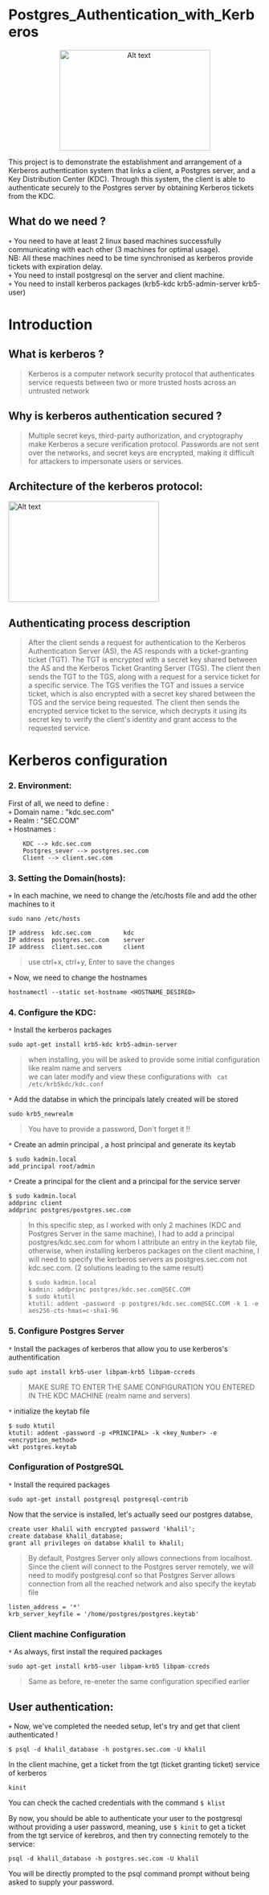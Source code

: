 # Postgres_Authentication_with_Kerberos

<p align="center">
<img src="https://github.com/khalilsellamii/kerberos-with-postgres/blob/main/kerberos_icon.gif" alt="Alt text" width="300" height="200">
</p>


This project is to demonstrate the establishment and arrangement of a Kerberos authentication system that links a client, a Postgres server, and a Key Distribution Center (KDC). Through this system, the client is able to authenticate securely to the Postgres server by obtaining Kerberos tickets from the KDC.

## What do we need ?

`+` You need to have at least 2 linux based machines successfully communicating with each other (3 machines for optimal usage).  
NB: All these machines need to be time synchronised as kerberos provide tickets with expiration delay.  
`+` You need to install postgresql on the server and client machine.  
`+` You need to install kerberos packages (krb5-kdc krb5-admin-server krb5-user)

# Introduction

## What is kerberos ?
> Kerberos is a computer network security protocol that authenticates service requests between two or more trusted hosts across an untrusted network

## Why is kerberos authentication secured ?
> Multiple secret keys, third-party authorization, and cryptography make Kerberos a secure verification protocol. Passwords are not sent over the networks, and secret  keys are encrypted, making it difficult for attackers to impersonate users or services.
 
## Architecture of the kerberos protocol:

<img src="https://github.com/khalilsellamii/kerberos-with-postgres/blob/main/kerberos_architecture.png" alt="Alt text" width="300" height="200">

## Authenticating process description
>After the client sends a request for authentication to the Kerberos Authentication Server (AS), the AS responds with a ticket-granting ticket (TGT). The TGT is encrypted with a secret key shared between the AS and the Kerberos Ticket Granting Server (TGS). The client then sends the TGT to the TGS, along with a request for a service ticket for a specific service. The TGS verifies the TGT and issues a service ticket, which is also encrypted with a secret key shared between the TGS and the service being requested. The client then sends the encrypted service ticket to the service, which decrypts it using its secret key to verify the client's identity and grant access to the requested service.

# Kerberos configuration

### 2. Environment:
First of all, we need to define :  
  `+` Domain name : "kdc.sec.com"  
  `+` Realm : "SEC.COM"  
  `+` Hostnames :   
  
        KDC --> kdc.sec.com  
        Postgres_sever --> postgres.sec.com  
        Client --> client.sec.com  
       
### 3. Setting the Domain(hosts):
`+` In each machine, we need to change the /etc/hosts file and add the other machines to it

```
sudo nano /etc/hosts

IP address  kdc.sec.com         kdc
IP address  postgres.sec.com    server
IP address  client.sec.com      client
```
> use ctrl+x, ctrl+y, Enter to save the changes

`+` Now, we need to change the hostnames
```
hostnamectl --static set-hostname <HOSTNAME_DESIRED>
```

### 4. Configure the KDC:

`*` Install the kerberos packages
```
sudo apt-get install krb5-kdc krb5-admin-server
```
> when installing, you will be asked to provide some initial configuration like realm name and servers  
> we can later modify and view these configurations with ``` cat /etc/krb5kdc/kdc.conf```

`*` Add the databse in which the principals lately created will be stored
```
sudo krb5_newrealm
```
> You have to provide a password, Don't forget it !!

`*` Create an admin principal , a host principal and generate its keytab
```
$ sudo kadmin.local 
add_principal root/admin
```
`*` Create a principal for the client and a principal for the service server
```
$ sudo kadmin.local
addprinc client
addprinc postgres/postgres.sec.com
```
> In this specific step, as I worked with only 2 machines (KDC and Postgres Server in the same machine), I had to add a principal postgres/kdc.sec.com for whom I attribute an entry in the keytab file, otherwise, when installing kerberos packages on the client machine, I will need to specify the kerberos servers as postgres.sec.com not kdc.sec.com. (2 solutions leading to the same result)
> ```
> $ sudo kadmin.local
> kadmin: addprinc postgres/kdc.sec.com@SEC.COM 
> $ sudo ktutil
> ktutil: addent -password -p postgres/kdc.sec.com@SEC.COM -k 1 -e aes256-cts-hmas=c-sha1-96
> ```

### 5. Configure Postgres Server

`*` Install the packages of kerberos that allow you to use kerberos's authentification 
```
sudo apt install krb5-user libpam-krb5 libpam-ccreds
```

> MAKE SURE TO ENTER THE SAME CONFIGURATION YOU ENTERED IN THE KDC MACHINE (realm name and servers)

`*` initialize the keytab file
```
$ sudo ktutil
ktutil: addent -password -p <PRINCIPAL> -k <key_Number> -e <encryption_method>
wkt postgres.keytab
```


### Configuration of PostgreSQL

`*` Install the required packages
```
sudo apt-get install postgresql postgresql-contrib
```
Now that the service is installed, let's actually seed our postgres databse,
```
create user khalil with encrypted password 'khalil';  
create database khalil_database;  
grant all privileges on databse khalil to khalil;  
```

> By default, Postgres Server only allows connections from localhost. Since the client will connect to the Postgres server remotely, we will need to modify postgresql.conf so that Postgres Server allows connection from all the reached network and also specify the keytab file
```
listen_address = '*'
krb_server_keyfile = '/home/postgres/postgres.keytab'
``` 
### Client machine Configuration

`*` As always, first install the required packages
```
sudo apt-get install krb5-user libpam-krb5 libpam-ccreds
```
> Same as before, re-eneter the same configuration specified earlier

## User authentication:
`+` Now, we've completed the needed setup, let's try and get that client authenticated !
```
$ psql -d khalil_database -h postgres.sec.com -U khalil 
```

In the client machine, get a ticket from the tgt (ticket granting ticket) service of kerberos
```
kinit
```
You can check the cached credentials with the command ```$ klist ```


By now, you should be able to authenticate your user to the postgresql without providing a user password, meaning, use ```$ kinit``` to get a ticket from the tgt service of kerebros, and then try connecting remotely to the service:
```
psql -d khalil_database -h postgres.sec.com -U khalil
```
You will be directly prompted to the psql command prompt without being asked to supply your password.




































